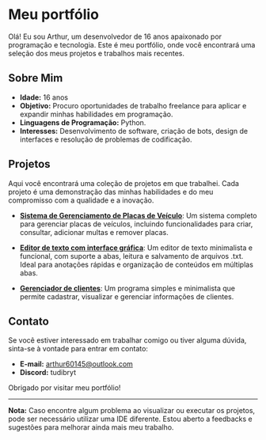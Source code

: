 # Meu portfólio

Olá! Eu sou Arthur, um desenvolvedor de 16 anos apaixonado por programação e tecnologia. Este é meu portfólio, onde você encontrará uma seleção dos meus projetos e trabalhos mais recentes.

## Sobre Mim

- **Idade:** 16 anos
- **Objetivo:** Procuro oportunidades de trabalho freelance para aplicar e expandir minhas habilidades em programação.
- **Linguagens de Programação:** Python.
- **Interesses:** Desenvolvimento de software, criação de bots, design de interfaces e resolução de problemas de codificação.

## Projetos

Aqui você encontrará uma coleção de projetos em que trabalhei. Cada projeto é uma demonstração das minhas habilidades e do meu compromisso com a qualidade e a inovação.

- **[Sistema de Gerenciamento de Placas de Veículo]([link-do-repositorio](https://github.com/TUDIBR/Portfolio/blob/main/placa%20de%20veiculo2.py))**: Um sistema completo para gerenciar placas de veículos, incluindo funcionalidades para criar, consultar, adicionar multas e remover placas.

- **[Editor de texto com interface gráfica]([link-do-repositorio](https://github.com/TUDIBR/Portfolio/blob/main/editor%20de%20texto.py))**:  Um editor de texto minimalista e funcional, com suporte a abas, leitura e salvamento de arquivos .txt. Ideal para anotações rápidas e organização de conteúdos em múltiplas abas.

- **[Gerenciador de clientes]([link-do-repositorio](https://github.com/TUDIBR/Portfolio/blob/main/registro_de_clientes.py))**: Um programa simples e minimalista que permite cadastrar, visualizar e gerenciar informações de clientes.

## Contato

Se você estiver interessado em trabalhar comigo ou tiver alguma dúvida, sinta-se à vontade para entrar em contato:

- **E-mail:** [arthur60145@outlook.com](mailto:arthur60145@outlook.com)
- **Discord:** tudibryt

Obrigado por visitar meu portfólio!

---

**Nota:** Caso encontre algum problema ao visualizar ou executar os projetos, pode ser necessário utilizar uma IDE diferente. Estou aberto a feedbacks e sugestões para melhorar ainda mais meu trabalho.

